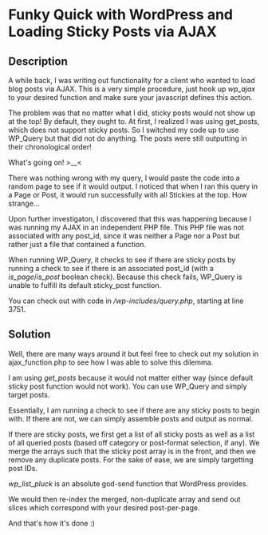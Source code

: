 # Funky Quick with WordPress and Loading Sticky Posts via AJAX

## Description

A while back, I was writing out functionality for a client who wanted to load blog posts via AJAX. This is a very simple procedure, just hook up *wp_ajax* to your desired function and make sure your javascript defines this action.

The problem was that no matter what I did, sticky posts would not show up at the top! By default, they ought to. At first, I realized I was using get_posts, which does not support sticky posts. So I switched my code up to use WP_Query but that did not do anything. The posts were still outputting in their chronological order!

What's going on! >__<

There was nothing wrong with my query, I would paste the code into a random page to see if it would output. I noticed that when I ran this query in a Page or Post, it would run successfully with all Stickies at the top. How strange...

Upon further investigaton, I discovered that this was happening because I was running my AJAX in an independent PHP file. This PHP file was not associated with any post_id, since it was neither a Page nor a Post but rather just a file that contained a function.

When running WP_Query, it checks to see if there are sticky posts by running a check to see if there is an associated post_id (with a *is_page*/*is_post* boolean check). Because this check fails, WP_Query is unable to fulfill its default sticky_post function.

You can check out with code in */wp-includes/query.php*, starting at line 3751.

## Solution

Well, there are many ways around it but feel free to check out my solution in ajax_function.php to see how I was able to solve this dilemma.

I am using *get_posts* because it would not matter either way (since default sticky post function would not work). You can use WP_Query and simply target posts.

Essentially, I am running a check to see if there are any sticky posts to begin with. If there are not, we can simply assemble posts and output as normal.

If there are sticky posts, we first get a list of all sticky posts as well as a list of all queried posts (based off category or post-format selection, if any). We merge the arrays such that the sticky post array is in the front, and then we remove any duplicate posts. For the sake of ease, we are simply targetting post IDs.

*wp_list_pluck* is an absolute god-send function that WordPress provides.

We would then re-index the merged, non-duplicate array and send out slices which correspond with your desired post-per-page.

And that's how it's done :)
